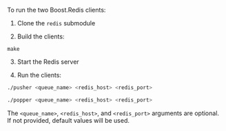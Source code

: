 To run the two Boost.Redis clients:

1. Clone the `redis` submodule

2. Build the clients:

```
make
```

3. Start the Redis server

4. Run the clients:

```sh
./pusher <queue_name> <redis_host> <redis_port>
```

```sh
./popper <queue_name> <redis_host> <redis_port>
```

The `<queue_name>`, `<redis_host>`, and `<redis_port>` arguments are optional. If not provided, default values will be used.
